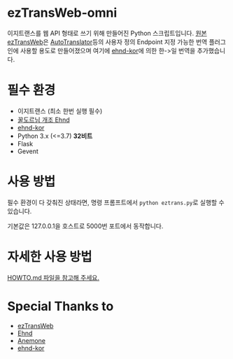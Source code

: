 # ezTransWeb-omni
이지트랜스를 웹 API 형태로 쓰기 위해 만들어진 Python 스크립트입니다. [원본 ezTransWeb](https://github.com/HelloKS/ezTransWeb)은 [AutoTranslator](https://github.com/bbepis/XUnity.AutoTranslator)등의 사용자 정의 Endpoint 지정 가능한 번역 플러그인에 사용할 용도로 만들어졌으며 여기에 [ehnd-kor](https://github.com/stypr/ehnd-kor)에 의한 한->일 번역을 추가했습니다.

# 필수 환경
* 이지트랜스 (최소 한번 실행 필수)
* [꿀도르님 개조 Ehnd](https://blog.naver.com/waltherp38/221062272423)
* [ehnd-kor](https://github.com/stypr/ehnd-kor)
* Python 3.x (<=3.7) **32비트** 
* Flask
* Gevent
# 사용 방법
필수 환경이 다 갖춰진 상태라면, 명령 프롬프트에서 `python eztrans.py`로 실행할 수 있습니다.

기본값은 127.0.0.1을 호스트로 5000번 포트에서 동작합니다.
# 자세한 사용 방법
[HOWTO.md 파일을 참고해 주세요.](https://github.com/FENRlR/ezTransWeb-omni/blob/master/HOWTO.md)
# Special Thanks to
* [ezTransWeb](https://github.com/HelloKS/ezTransWeb)
* [Ehnd](https://github.com/sokcuri/ehnd)
* [Anemone](https://github.com/sokcuri/anemone)
* [ehnd-kor](https://github.com/stypr/ehnd-kor)
